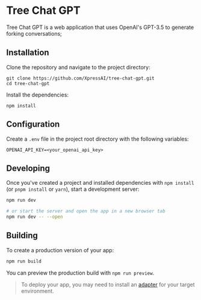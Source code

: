 # Tree Chat GPT

Tree Chat GPT is a web application that uses OpenAI's GPT-3.5 to generate forking conversations;

## Installation

Clone the repository and navigate to the project directory:

```
git clone https://github.com/XpressAI/tree-chat-gpt.git
cd tree-chat-gpt
```

Install the dependencies:

```
npm install
```

## Configuration

Create a `.env` file in the project root directory with the following variables:

```
OPENAI_API_KEY=<your_openai_api_key>
```

## Developing

Once you've created a project and installed dependencies with `npm install` (or `pnpm install` or `yarn`), start a development server:

```bash
npm run dev

# or start the server and open the app in a new browser tab
npm run dev -- --open
```

## Building

To create a production version of your app:

```bash
npm run build
```

You can preview the production build with `npm run preview`.

> To deploy your app, you may need to install an [adapter](https://kit.svelte.dev/docs/adapters) for your target environment.
